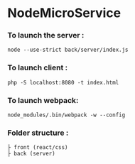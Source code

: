 # NodeMicroService

### To launch the server :

	node --use-strict back/server/index.js
	
### To launch client :

	php -S localhost:8080 -t index.html

### To launch webpack:

	node_modules/.bin/webpack -w --config

### Folder structure :

	├ front (react/css)
	├ back (server)	
